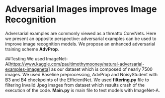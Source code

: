 # Adversarial Images improves Image Recognition
Adversarial examples are commonly viewed as a threatto ConvNets. Here we present an opposite perspective: adversarial examples can be used to improve image recognition models. We propose an enhanced adversarial training scheme **AdvProp**.

##Testing
We used ImageNet-A[https://www.kaggle.com/paultimothymooney/natural-adversarial-examples-imageneta] as our dataset which is composed of nearly 7500 images.
We used Baseline preprocessing, AdvProp and NoisyStudent with B3 and B4 checkpoints of the EfficientNet. 
We used **filtering.py** file to filtering Invalid Jpeg images from dataset which results crash of the execution of the code. 
**Main.py** is main file to test models with ImageNet-A.

